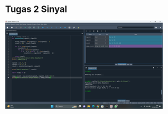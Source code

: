 # Tugas 2 Sinyal
![alt text](https://github.com/Dhimmmmr/Sinyal-2/blob/master/Konvolusi.png?raw=true)
